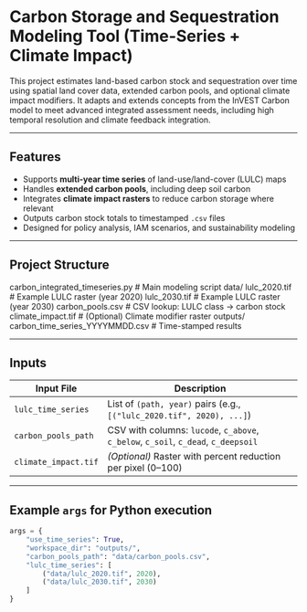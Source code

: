 # Carbon Storage and Sequestration Modeling Tool (Time-Series + Climate Impact)

This project estimates land-based carbon stock and sequestration over time using spatial land cover data, extended carbon pools, and optional climate impact modifiers. It adapts and extends concepts from the InVEST Carbon model to meet advanced integrated assessment needs, including high temporal resolution and climate feedback integration.

---
## Features

- Supports **multi-year time series** of land-use/land-cover (LULC) maps
- Handles **extended carbon pools**, including deep soil carbon
- Integrates **climate impact rasters** to reduce carbon storage where relevant
- Outputs carbon stock totals to timestamped `.csv` files
- Designed for policy analysis, IAM scenarios, and sustainability modeling

---

## Project Structure

carbon_integrated_timeseries.py # Main modeling script data/ lulc_2020.tif # Example LULC raster (year 2020) lulc_2030.tif # Example LULC raster (year 2030) carbon_pools.csv # CSV lookup: LULC class → carbon stock climate_impact.tif # (Optional) Climate modifier raster outputs/ carbon_time_series_YYYYMMDD.csv # Time-stamped results

---

## Inputs

| Input File             | Description                                                                        |
|------------------------|------------------------------------------------------------------------------------|
| `lulc_time_series`     | List of `(path, year)` pairs (e.g., `[("lulc_2020.tif", 2020), ...]`) |
| `carbon_pools_path`    | CSV with columns: `lucode`, `c_above`, `c_below`, `c_soil`, `c_dead`, `c_deepsoil` |
| `climate_impact.tif`   | *(Optional)* Raster with percent reduction per pixel (0–100) |

---

## Example `args` for Python execution
```python
args = {
    "use_time_series": True,
    "workspace_dir": "outputs/",
    "carbon_pools_path": "data/carbon_pools.csv",
    "lulc_time_series": [
        ("data/lulc_2020.tif", 2020),
        ("data/lulc_2030.tif", 2030)
    ]
}

